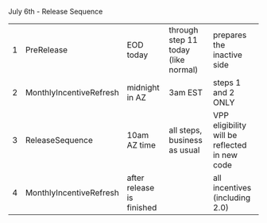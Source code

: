July 6th - Release Sequence<br>

| | | | | |
|-|-|-|-|-|
|1|PreRelease| EOD today| through step 11 today (like normal)| prepares the inactive side|
|2|MonthlyIncentiveRefresh| midnight in AZ |3am EST  | steps 1 and 2 ONLY                  | this updates VPP eligibility in current prod (old code)|
|3|ReleaseSequence | 10am AZ time | all steps, business as usual| VPP eligibility will be reflected in new code|
|4| MonthlyIncentiveRefresh | after release is finished | | all incentives (including 2.0)|




